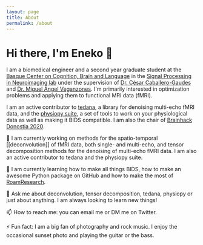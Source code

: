 ```yaml
---
layout: page
title: About
permalink: /about
---
```


# Hi there, I'm Eneko 👋

<p class="block">I am a biomedical engineer and a second year graduate student at the <a href="https://www.bcbl.eu/en" target="_blank">Basque Center on Cognition, Brain and Language</a> in the <a href="https://www.bcbl.eu/en/research/research-groups/signal-processing-neuroimaging" target="_blank">Signal Processing in Neuroimaging lab</a> under the supervision of <a href="https://scholar.google.com/citations?user=EGyN5_YAAAAJ&hl=en&oi=ao" target="_blank">Dr. César Caballero-Gaudes</a> and <a href="https://scholar.google.es/citations?user=8o-d6B4AAAAJ&hl=en" target="_blank">Dr. Miguel Ángel Veganzones</a>. I'm primarily interested in optimization problems and applying them to functional MRI data (fMRI).</p>

I am an active contributor to [tedana](https://github.com/ME-ICA/tedana), a library for denoising multi-echo fMRI data, and the [physiopy suite](https://github.com/physiopy), a set of tools to work on your physiological data as well as making it BIDS compatible. I am also the chair of [Brainhack Donostia 2020](https://brainhack-donostia.github.io).

🔭 I am currently working on methods for the spatio-temporal [[deconvolution]] of fMRI data, both single- and multi-echo, and tensor decomposition methods for the denoising of multi-echo fMRI data. I am also an active contributor to tedana and the physiopy suite.

🌱 I am currently learning how to make all things BIDS, how to make an awesome Python package on GitHub and how to make the most of [RoamResearch](https://roamresearch.com).

💬 Ask me about deconvolution, tensor decomposition, tedana, physiopy or just about anything. I am always looking to learn new things!

📫 How to reach me: you can email me or DM me on Twitter.

⚡ Fun fact: I am a big fan of photography and rock music. I enjoy the occasional sunset photo and playing the guitar or the bass.
